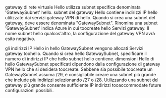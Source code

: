 gateway di rete virtuale Hello utilizza subnet specifica denominata 'GatewaySubnet' hello. subnet del gateway Hello contiene indirizzi IP hello utilizzate dai servizi gateway VPN di hello. Quando si crea una subnet del gateway, deve essere denominata "GatewaySubnet".  Rinomina una subnet 'GatewaySubnet' indica Azure in cui toocreate hello Servizi gateway. Il nome subnet hello qualcos'altro, la configurazione del gateway VPN avrà esito negativo.

gli indirizzi IP Hello in hello GatewaySubnet vengono allocati Servizi gateway toohello. Quando si crea hello GatewaySubnet, specificare il numero di indirizzi IP che hello subnet hello contiene. dimensioni Hello di hello GatewaySubnet specificati dipendono dalla configurazione di gateway VPN hello che si desidera toocreate. Sebbene sia possibile toocreate un GatewaySubnet assuma /29, è consigliabile creare una subnet più grande che include più indirizzi selezionando /27 o /28. Utilizzando una subnet del gateway più grande consente sufficiente IP indirizzi tooaccommodate future configurazioni possibili.
